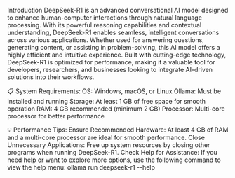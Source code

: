 Introduction
DeepSeek-R1 is an advanced conversational AI model designed to enhance human-computer interactions through natural language processing. With its powerful reasoning capabilities and contextual understanding, DeepSeek-R1 enables seamless, intelligent conversations across various applications. Whether used for answering questions, generating content, or assisting in problem-solving, this AI model offers a highly efficient and intuitive experience.
Built with cutting-edge technology, DeepSeek-R1 is optimized for performance, making it a valuable tool for developers, researchers, and businesses looking to integrate AI-driven solutions into their workflows.

📋 System Requirements:
OS: Windows, macOS, or Linux
Ollama: Must be installed and running
Storage: At least 1 GB of free space for smooth operation
RAM: 4 GB recommended (minimum 2 GB)
Processor: Multi-core processor for better performance

💡 Performance Tips:
Ensure Recommended Hardware: At least 4 GB of RAM and a multi-core processor are ideal for smooth performance.
Close Unnecessary Applications: Free up system resources by closing other programs when running DeepSeek-R1.
Check Help for Assistance: If you need help or want to explore more options, use the following command to view the help menu:
ollama run deepseek-r1 --help
